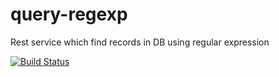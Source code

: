 # query-regexp
Rest service which find records in DB using regular expression

[![Build Status](https://travis-ci.org/cdc895642/query-regexp.svg?branch=master)](https://travis-ci.org/cdc895642/query-regexp)
